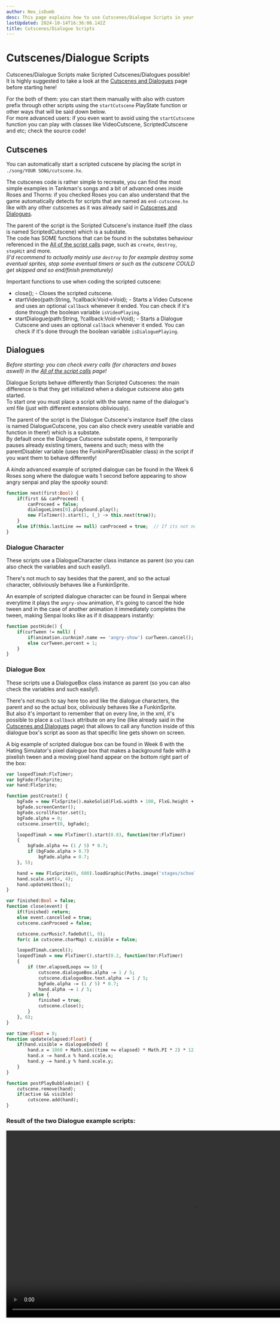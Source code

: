 ```yaml
---
author: Nex_isDumb
desc: This page explains how to use Cutscenes/Dialogue Scripts in your mod!
lastUpdated: 2024-10-14T16:36:06.142Z
title: Cutscenes/Dialogue Scripts
---
```

# Cutscenes/Dialogue Scripts

Cutscenes/Dialogue Scripts make Scripted Cutscenes/Dialogues possible!<br>
It is highly suggested to take a look at the <a href="../../cutscenes-dialogues.md">Cutscenes and Dialogues</a> page before starting here!

For the both of them: you can start them manually with also with custom prefix through other scripts using the ``startCutscene`` PlayState function or other ways that will be said down below.<br>
For more advanced users: if you even want to avoid using the ``startCutscene`` function you can play with classes like <syntax lang="haxe">VideoCutscene</syntax>, <syntax lang="haxe">ScriptedCutscene</syntax> and etc; check the source code!<br>

## Cutscenes

You can automatically start a scripted cutscene by placing the script in ``./song/YOUR SONG/cutscene.hx``.

The cutscenes code is rather simple to recreate, you can find the most simple examples in Tankman's songs and a bit of advanced ones inside Roses and Thorns: if you checked Roses you can also understand that the game automatically detects for scripts that are named as ``end-cutscene.hx`` like with any other cutscenes as it was already said in <a href="../../cutscenes-dialogues.md">Cutscenes and Dialogues</a>.

The parent of the script is the Scripted Cutscene's instance itself (the class is named <syntax lang="haxe">ScriptedCutscene</syntax>) which is a substate.<br>
The code has SOME functions that can be found in the substates behaviour referenced in the <a href="../script-calls.md">All of the script calls</a> page, such as ``create``, ``destroy``, ``stepHit`` and more.<br>
*(I'd recommend to actually mainly use ``destroy`` to for example destroy some eventual sprites, stop some eventual timers or such as the cutscene COULD get skipped and so end/finish prematurely)*

Important functions to use when coding the scripted cutscene:
- <syntax lang="haxe">close();</syntax> - Closes the scripted cutscene.
- <syntax lang="haxe">startVideo(path:String, ?callback:Void->Void);</syntax> - Starts a Video Cutscene and uses an optional ``callback`` whenever it ended. You can check if it's done through the boolean variable ``isVideoPlaying``.
- <syntax lang="haxe">startDialogue(path:String, ?callback:Void->Void);</syntax> - Starts a Dialogue Cutscene and uses an optional ``callback`` whenever it ended. You can check if it's done through the boolean variable ``isDialoguePlaying``.

## Dialogues

*Before starting: you can check every calls (for characters and boxes aswell) in the <a href="../script-calls.md">All of the script calls</a> page!*

Dialogue Scripts behave differently than Scripted Cutscenes: the main difference is that they get initialized when a dialogue cutscene also gets started.<br>
To start one you must place a script with the same name of the dialogue's xml file (just with different extensions obliviously).

The parent of the script is the Dialogue Cutscene's instance itself (the class is named <syntax lang="haxe">DialogueCutscene</syntax>, you can also check every useable variable and function in there!) which is a substate.<br>
By default once the Dialogue Cutscene substate opens, it temporarily pauses already existing timers, tweens and such; mess with the parentDisabler variable (uses the <syntax lang="haxe">FunkinParentDisabler</syntax> class) in the script if you want them to behave differently!

A *kinda* advanced example of scripted dialogue can be found in the Week 6 Roses song where the dialogue waits 1 second before appearing to show angry senpai and play the *spooky* sound:
```haxe
function next(first:Bool) {
	if(first && canProceed) {
		canProceed = false;
		dialogueLines[0].playSound.play();
		new FlxTimer().start(1, (_) -> this.next(true));
	}
	else if(this.lastLine == null) canProceed = true;  // If its not null means the dialogue is not at the first one!  - Nex
}
```

### Dialogue Character
These scripts use a <syntax lang="haxe">DialogueCharacter</syntax> class instance as parent (so you can also check the variables and such easily!).

There's not much to say besides that the parent, and so the actual character, obliviously behaves like a <syntax lang="haxe">FunkinSprite</syntax>.

An example of scripted dialogue character can be found in Senpai where everytime it plays the <code class="hljs-string">angry-show</code> animation, it's going to cancel the hide tween and in the case of another animation it immediately completes the tween, making Senpai looks like as if it disappears instantly:
```haxe
function postHide() {
	if(curTween != null) {
		if(animation.curAnim?.name == 'angry-show') curTween.cancel();
		else curTween.percent = 1;
	}
}
```

### Dialogue Box
These scripts use a <syntax lang="haxe">DialogueBox</syntax> class instance as parent (so you can also check the variables and such easily!).

There's not much to say here too and like the dialogue characters, the parent and so the actual box, obliviously behaves like a <syntax lang="haxe">FunkinSprite</syntax>.<br>
But also it's important to remember that on every line, in the xml, it's possible to place a ``callback`` attribute on any line (like already said in the <a href="../../cutscenes-dialogues.md">Cutscenes and Dialogues</a> page) that allows to call any function inside of this dialogue box's script as soon as that specific line gets shown on screen.

A big example of scripted dialogue box can be found in Week 6 with the Hating Simulator's pixel dialogue box that makes a background fade with a pixelish tween and a moving pixel hand appear on the bottom right part of the box:
```haxe
var loopedTimah:FlxTimer;
var bgFade:FlxSprite;
var hand:FlxSprite;

function postCreate() {
	bgFade = new FlxSprite().makeSolid(FlxG.width + 100, FlxG.height + 100, 0xFFB3DFd8);
	bgFade.screenCenter();
	bgFade.scrollFactor.set();
	bgFade.alpha = 0;
	cutscene.insert(0, bgFade);

	loopedTimah = new FlxTimer().start(0.83, function(tmr:FlxTimer)
	{
		bgFade.alpha += (1 / 5) * 0.7;
		if (bgFade.alpha > 0.7)
			bgFade.alpha = 0.7;
	}, 5);

	hand = new FlxSprite(0, 600).loadGraphic(Paths.image('stages/school/ui/hand_textbox'));
	hand.scale.set(4, 4);
	hand.updateHitbox();
}

var finished:Bool = false;
function close(event) {
	if(finished) return;
	else event.cancelled = true;
	cutscene.canProceed = false;

	cutscene.curMusic?.fadeOut(1, 0);
	for(c in cutscene.charMap) c.visible = false;

	loopedTimah.cancel();
	loopedTimah = new FlxTimer().start(0.2, function(tmr:FlxTimer)
	{
		if (tmr.elapsedLoops <= 5) {
			cutscene.dialogueBox.alpha -= 1 / 5;
			cutscene.dialogueBox.text.alpha -= 1 / 5;
			bgFade.alpha -= (1 / 5) * 0.7;
			hand.alpha -= 1 / 5;
		} else {
			finished = true;
			cutscene.close();
		}
	}, 6);
}

var time:Float = 0;
function update(elapsed:Float) {
	if(hand.visible = dialogueEnded) {
		hand.x = 1060 + Math.sin((time += elapsed) * Math.PI * 2) * 12;
		hand.x -= hand.x % hand.scale.x;
		hand.y -= hand.y % hand.scale.y;
	}
}

function postPlayBubbleAnim() {
	cutscene.remove(hand);
	if(active && visible)
		cutscene.add(hand);
}
```

### Result of the two Dialogue example scripts:

<video height="500" autoplay muted loop>
  <source src="./Week 6 Dialogue.webm" type="video/webm">
  Your browser does not support the video tag.
</video>